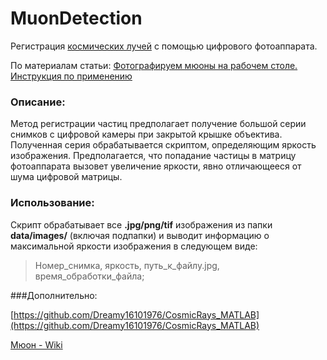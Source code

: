 # MuonDetection
Регистрация [космических лучей](https://ru.wikipedia.org/wiki/Космические_лучи) с помощью цифрового фотоаппарата.

По материалам статьи: [Фотографируем мюоны на рабочем столе. Инструкция по применению](https://geektimes.ru/post/283914/)

### Описание:

Метод регистрации частиц предполагает получение большой серии снимков с цифровой камеры при закрытой крышке объектива. Полученная серия обрабатывается скриптом, определяющим яркость изображения. Предполагается, что попадание частицы в матрицу фотоаппарата вызовет увеличение яркости, явно отличающееся от шума цифровой матрицы.

### Использование:

Скрипт обрабатывает все **.jpg/png/tif** изображения из папки **data/images/** (включая подпапки) и выводит информацию о максимальной яркости изображения в следующем виде:

> Номер\_снимка, яркость, путь\_к\_файлу.jpg, время\_обработки\_файла; 


###Дополнительно:

[https://github.com/Dreamy16101976/CosmicRays_MATLAB](https://github.com/Dreamy16101976/CosmicRays_MATLAB)

[Мюон - Wiki](https://ru.wikipedia.org/wiki/Мюон)

